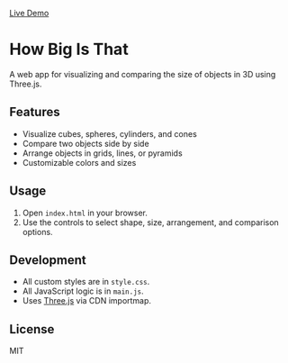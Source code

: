 [Live Demo](https://zibonnn.github.io/howbigisthat/)

# How Big Is That

A web app for visualizing and comparing the size of objects in 3D using Three.js.

## Features
- Visualize cubes, spheres, cylinders, and cones
- Compare two objects side by side
- Arrange objects in grids, lines, or pyramids
- Customizable colors and sizes

## Usage
1. Open `index.html` in your browser.
2. Use the controls to select shape, size, arrangement, and comparison options.

## Development
- All custom styles are in `style.css`.
- All JavaScript logic is in `main.js`.
- Uses [Three.js](https://threejs.org/) via CDN importmap.

## License
MIT 